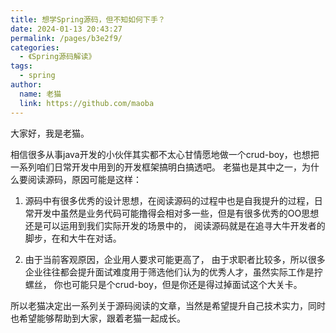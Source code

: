 ```yaml
---
title: 想学Spring源码，但不知如何下手？
date: 2024-01-13 20:43:27
permalink: /pages/b3e2f9/
categories:
  - 《Spring源码解读》
tags:
  - spring
author: 
  name: 老猫
  link: https://github.com/maoba
---
```

大家好，我是老猫。

相信很多从事java开发的小伙伴其实都不太心甘情愿地做一个crud-boy，也想把一系列咱们日常开发中用到的开发框架搞明白搞透吧。
老猫也是其中之一，为什么要阅读源码，原因可能是这样：

1. 源码中有很多优秀的设计思想，在阅读源码的过程中也是自我提升的过程，日常开发中虽然是业务代码可能撸得会相对多一些，但是有很多优秀的OO思想还是可以运用到我们实际开发的场景中的，
阅读源码就是在追寻大牛开发者的脚步，在和大牛在对话。

2. 由于当前客观原因，企业用人要求可能更高了，
由于求职者比较多，所以很多企业往往都会提升面试难度用于筛选他们认为的优秀人才，虽然实际工作是拧螺丝，
你也可能只是个crud-boy，但是你还是得过掉面试这个大关卡。

所以老猫决定出一系列关于源码阅读的文章，当然是希望提升自己技术实力，同时也希望能够帮助到大家，跟着老猫一起成长。

<!-- more -->
